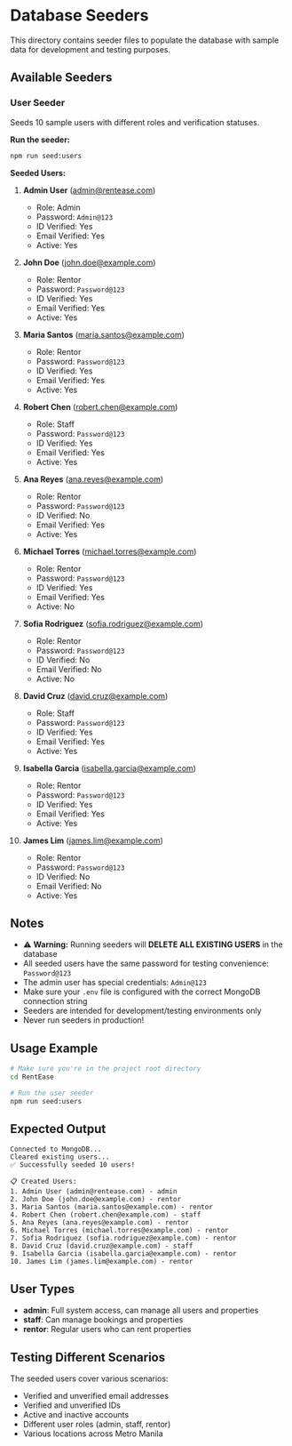 # Database Seeders

This directory contains seeder files to populate the database with sample data for development and testing purposes.

## Available Seeders

### User Seeder
Seeds 10 sample users with different roles and verification statuses.

**Run the seeder:**
```bash
npm run seed:users
```

**Seeded Users:**

1. **Admin User** (admin@rentease.com)
   - Role: Admin
   - Password: `Admin@123`
   - ID Verified: Yes
   - Email Verified: Yes
   - Active: Yes

2. **John Doe** (john.doe@example.com)
   - Role: Rentor
   - Password: `Password@123`
   - ID Verified: Yes
   - Email Verified: Yes
   - Active: Yes

3. **Maria Santos** (maria.santos@example.com)
   - Role: Rentor
   - Password: `Password@123`
   - ID Verified: Yes
   - Email Verified: Yes
   - Active: Yes

4. **Robert Chen** (robert.chen@example.com)
   - Role: Staff
   - Password: `Password@123`
   - ID Verified: Yes
   - Email Verified: Yes
   - Active: Yes

5. **Ana Reyes** (ana.reyes@example.com)
   - Role: Rentor
   - Password: `Password@123`
   - ID Verified: No
   - Email Verified: Yes
   - Active: Yes

6. **Michael Torres** (michael.torres@example.com)
   - Role: Rentor
   - Password: `Password@123`
   - ID Verified: Yes
   - Email Verified: Yes
   - Active: No

7. **Sofia Rodriguez** (sofia.rodriguez@example.com)
   - Role: Rentor
   - Password: `Password@123`
   - ID Verified: No
   - Email Verified: No
   - Active: No

8. **David Cruz** (david.cruz@example.com)
   - Role: Staff
   - Password: `Password@123`
   - ID Verified: Yes
   - Email Verified: Yes
   - Active: Yes

9. **Isabella Garcia** (isabella.garcia@example.com)
   - Role: Rentor
   - Password: `Password@123`
   - ID Verified: Yes
   - Email Verified: Yes
   - Active: Yes

10. **James Lim** (james.lim@example.com)
    - Role: Rentor
    - Password: `Password@123`
    - ID Verified: No
    - Email Verified: No
    - Active: Yes

## Notes

- ⚠️ **Warning:** Running seeders will **DELETE ALL EXISTING USERS** in the database
- All seeded users have the same password for testing convenience: `Password@123`
- The admin user has special credentials: `Admin@123`
- Make sure your `.env` file is configured with the correct MongoDB connection string
- Seeders are intended for development/testing environments only
- Never run seeders in production!

## Usage Example

```bash
# Make sure you're in the project root directory
cd RentEase

# Run the user seeder
npm run seed:users
```

## Expected Output

```
Connected to MongoDB...
Cleared existing users...
✅ Successfully seeded 10 users!

📋 Created Users:
1. Admin User (admin@rentease.com) - admin
2. John Doe (john.doe@example.com) - rentor
3. Maria Santos (maria.santos@example.com) - rentor
4. Robert Chen (robert.chen@example.com) - staff
5. Ana Reyes (ana.reyes@example.com) - rentor
6. Michael Torres (michael.torres@example.com) - rentor
7. Sofia Rodriguez (sofia.rodriguez@example.com) - rentor
8. David Cruz (david.cruz@example.com) - staff
9. Isabella Garcia (isabella.garcia@example.com) - rentor
10. James Lim (james.lim@example.com) - rentor
```

## User Types

- **admin**: Full system access, can manage all users and properties
- **staff**: Can manage bookings and properties
- **rentor**: Regular users who can rent properties

## Testing Different Scenarios

The seeded users cover various scenarios:
- Verified and unverified email addresses
- Verified and unverified IDs
- Active and inactive accounts
- Different user roles (admin, staff, rentor)
- Various locations across Metro Manila

